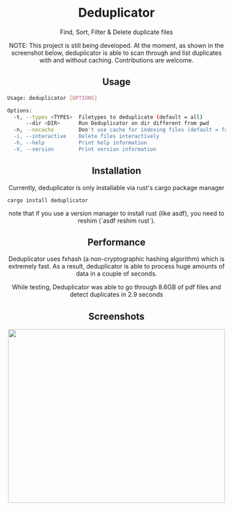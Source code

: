 <h1 align="center">Deduplicator</h1>

<p align="center">
  Find, Sort, Filter & Delete duplicate files 
</p>

<p align="center">
NOTE: This project is still being developed. At the moment, as shown in the screenshot below, deduplicator is able to scan through and list duplicates with and without caching. Contributions are welcome.
</p>

<h2 align="center">Usage</h2>

```bash
Usage: deduplicator [OPTIONS]

Options:
  -t, --types <TYPES>  Filetypes to deduplicate (default = all)
      --dir <DIR>      Run Deduplicator on dir different from pwd
  -n, --nocache        Don't use cache for indexing files (default = false)
  -i, --interactive    Delete files interactively
  -h, --help           Print help information
  -V, --version        Print version information
```

<h2 align="center">Installation</h2>

<p align="center">Currently, deduplicator is only installable via rust's cargo package manager</p>

```
cargo install deduplicator
```
<p align="center">
  note that if you use a version manager to install rust (like asdf), you need to reshim (`asdf reshim rust`).
</p>

<h2 align="center">Performance</h2>

<p align="center">
  Deduplicator uses fxhash (a non-cryptographic hashing algorithm) which is extremely fast. As a result, deduplicator is able to process huge amounts of data in a couple of seconds.</p>

  <p align="center">
    While testing, Deduplicator was able to go through 8.6GB of pdf files and detect duplicates in 2.9 seconds
  </p>
<h2 align="center">Screenshots</h2>

<p align="center">
  <img align="center" src="https://user-images.githubusercontent.com/36154121/211458077-90092aa3-496c-492f-a061-618059890d5f.png" width="500" height="400" />
</p>

